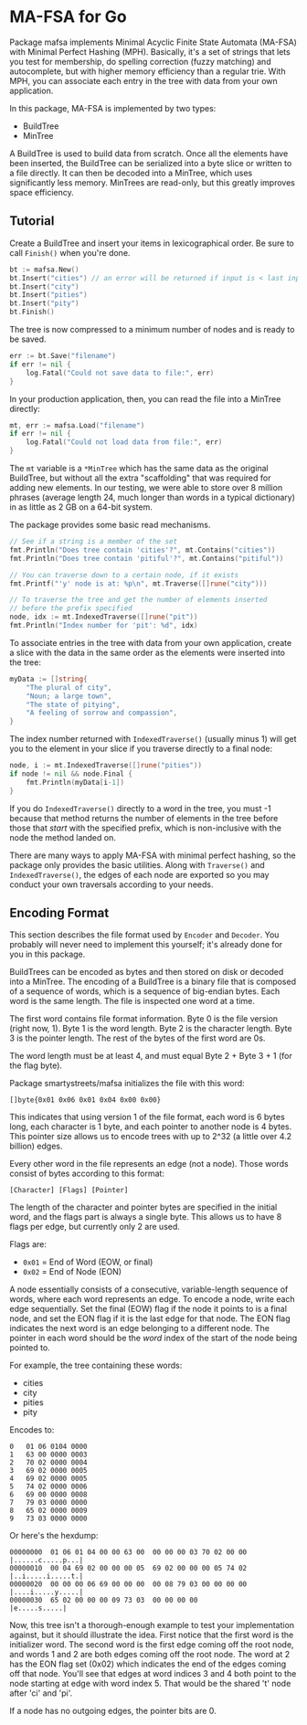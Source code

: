 MA-FSA for Go
=============

Package mafsa implements Minimal Acyclic Finite State Automata (MA-FSA) with Minimal Perfect Hashing (MPH). Basically, it's a set of strings that lets you test for membership, do spelling correction (fuzzy matching) and autocomplete, but with higher memory efficiency than a regular trie. With MPH, you can associate each entry in the tree with data from your own application.

In this package, MA-FSA is implemented by two types:

- BuildTree
- MinTree

A BuildTree is used to build data from scratch. Once all the elements have been inserted, the BuildTree can be serialized into a byte slice or written to a file directly. It can then be decoded into a MinTree, which uses significantly less memory. MinTrees are read-only, but this greatly improves space efficiency.


## Tutorial

Create a BuildTree and insert your items in lexicographical order. Be sure to call `Finish()` when you're done.

```go
bt := mafsa.New()
bt.Insert("cities") // an error will be returned if input is < last input
bt.Insert("city")
bt.Insert("pities")
bt.Insert("pity")
bt.Finish()
```

The tree is now compressed to a minimum number of nodes and is ready to be saved.

```go
err := bt.Save("filename")
if err != nil {
    log.Fatal("Could not save data to file:", err)
}
```

In your production application, then, you can read the file into a MinTree directly:

```go
mt, err := mafsa.Load("filename")
if err != nil {
    log.Fatal("Could not load data from file:", err)
}
```

The `mt` variable is a `*MinTree` which has the same data as the original BuildTree, but without all the extra "scaffolding" that was required for adding new elements. In our testing, we were able to store over 8 million phrases (average length 24, much longer than words in a typical dictionary) in as little as 2 GB on a 64-bit system.

The package provides some basic read mechanisms.

```go
// See if a string is a member of the set
fmt.Println("Does tree contain 'cities'?", mt.Contains("cities"))
fmt.Println("Does tree contain 'pitiful'?", mt.Contains("pitiful"))

// You can traverse down to a certain node, if it exists
fmt.Printf("'y' node is at: %p\n", mt.Traverse([]rune("city")))

// To traverse the tree and get the number of elements inserted
// before the prefix specified
node, idx := mt.IndexedTraverse([]rune("pit"))
fmt.Println("Index number for 'pit': %d", idx)
```

To associate entries in the tree with data from your own application, create a slice with the data in the same order as the elements were inserted into the tree:

```go
myData := []string{
    "The plural of city",
    "Noun; a large town",
    "The state of pitying",
    "A feeling of sorrow and compassion",
}
```

The index number returned with `IndexedTraverse()` (usually minus 1) will get you to the element in your slice if you traverse directly to a final node:

```go
node, i := mt.IndexedTraverse([]rune("pities"))
if node != nil && node.Final {
    fmt.Println(myData[i-1])
}
```

If you do `IndexedTraverse()` directly to a word in the tree, you must -1 because that method returns the number of elements in the tree before those that *start* with the specified prefix, which is non-inclusive with the node the method landed on.

There are many ways to apply MA-FSA with minimal perfect hashing, so the package only provides the basic utilities. Along with `Traverse()` and `IndexedTraverse()`, the edges of each node are exported so you may conduct your own traversals according to your needs.


## Encoding Format

This section describes the file format used by `Encoder` and `Decoder`. You probably will never need to implement this yourself; it's already done for you in this package.

BuildTrees can be encoded as bytes and then stored on disk or decoded into a MinTree. The encoding of a BuildTree is a binary file that is composed of a sequence of words, which is a sequence of big-endian bytes. Each word is the same length. The file is inspected one word at a time.

The first word contains file format information. Byte 0 is the file version (right now, 1). Byte 1 is the word length. Byte 2 is the character length. Byte 3 is the pointer length. The rest of the bytes of the first word are 0s.

The word length must be at least 4, and must equal Byte 2 + Byte 3 + 1 (for the flag byte).

Package smartystreets/mafsa initializes the file with this word:

    []byte{0x01 0x06 0x01 0x04 0x00 0x00}

This indicates that using version 1 of the file format, each word is 6 bytes long, each character is 1 byte, and each pointer to another node is 4 bytes. This pointer size allows us to encode trees with up to 2^32 (a little over 4.2 billion) edges.

Every other word in the file represents an edge (not a node). Those words consist of bytes according to this format:

    [Character] [Flags] [Pointer]

The length of the character and pointer bytes are specified in the initial word, and the flags part is always a single byte. This allows us to have 8 flags per edge, but currently only 2 are used.

Flags are:

- `0x01` = End of Word (EOW, or final)
- `0x02` = End of Node (EON)

A node essentially consists of a consecutive, variable-length sequence of words, where each word represents an edge. To encode a node, write each edge sequentially. Set the final (EOW) flag if the node it points to is a final node, and set the EON flag if it is the last edge for that node. The EON flag indicates the next word is an edge belonging to a different node. The pointer in each word should be the *word* index of the start of the node being pointed to.

For example, the tree containing these words:

- cities
- city
- pities
- pity

Encodes to:

    0   01 06 0104 0000
    1   63 00 0000 0003
    2   70 02 0000 0004
    3   69 02 0000 0005
    4   69 02 0000 0005
    5   74 02 0000 0006
    6   69 00 0000 0008
    7   79 03 0000 0000
    8   65 02 0000 0009
    9   73 03 0000 0000

Or here's the hexdump:

    00000000  01 06 01 04 00 00 63 00  00 00 00 03 70 02 00 00  |......c.....p...|
    00000010  00 04 69 02 00 00 00 05  69 02 00 00 00 05 74 02  |..i.....i.....t.|
    00000020  00 00 00 06 69 00 00 00  00 08 79 03 00 00 00 00  |....i.....y.....|
    00000030  65 02 00 00 00 09 73 03  00 00 00 00              |e.....s.....|

Now, this tree isn't a thorough-enough example to test your implementation against, but it should illustrate the idea. First notice that the first word is the initializer word. The second word is the first edge coming off the root node, and words 1 and 2 are both edges coming off the root node. The word at 2 has the EON flag set (0x02) which indicates the end of the edges coming off that node. You'll see that edges at word indices 3 and 4 both point to the node starting at edge with word index 5. That would be the shared 't' node after 'ci' and 'pi'.

If a node has no outgoing edges, the pointer bits are 0.